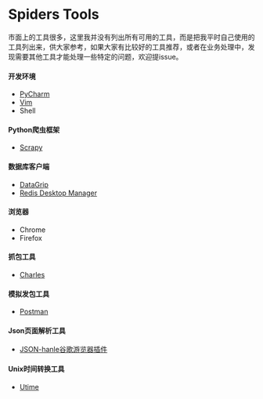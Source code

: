 # Spiders Tools

市面上的工具很多，这里我并没有列出所有可用的工具，而是把我平时自己使用的工具列出来，供大家参考，如果大家有比较好的工具推荐，或者在业务处理中，发现需要其他工具才能处理一些特定的问题，欢迎提issue。

#### 开发环境

- [PyCharm](https://www.jetbrains.com/pycharm/)
- [Vim](https://www.vim.org/)
- Shell

#### Python爬虫框架

- [Scrapy](https://scrapy.org/)

#### 数据库客户端

- [DataGrip](https://www.jetbrains.com/datagrip/)
- [Redis Desktop Manager](https://redisdesktop.com/)

#### 浏览器

- Chrome
- Firefox

#### 抓包工具

- [Charles](https://www.charlesproxy.com/)

#### 模拟发包工具

- [Postman](https://www.getpostman.com/)

#### Json页面解析工具

- [JSON-hanle谷歌游览器插件](https://chrome.google.com/webstore/detail/json-handle/iahnhfdhidomcpggpaimmmahffihkfnj)

#### Unix时间转换工具

- [Utime](https://chrome.google.com/webstore/detail/utime/kpcibgnngaaabebmcabmkocdokepdaki/related?utm_source=chrome-ntp-icon)
